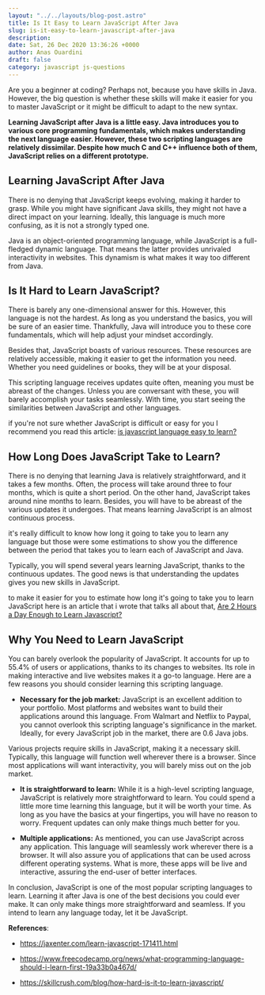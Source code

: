 ```yaml
---
layout: "../../layouts/blog-post.astro"
title: Is It Easy to Learn JavaScript After Java
slug: is-it-easy-to-learn-javascript-after-java
description: 
date: Sat, 26 Dec 2020 13:36:26 +0000
author: Anas Ouardini
draft: false
category: javascript js-questions
---
```



Are you a beginner at coding? Perhaps not, because you have skills in Java. However, the big question is whether these skills will make it easier for you to master JavaScript or it might be difficult to adapt to the new syntax.

**Learning JavaScript after Java is a little easy. Java introduces you to various core programming fundamentals, which makes understanding the next language easier. However, these two scripting languages are relatively dissimilar. Despite how much C and C++ influence both of them, JavaScript relies on a different prototype.**

## Learning JavaScript After Java

There is no denying that JavaScript keeps evolving, making it harder to grasp. While you might have significant Java skills, they might not have a direct impact on your learning. Ideally, this language is much more confusing, as it is not a strongly typed one.

Java is an object-oriented programming language, while JavaScript is a full-fledged dynamic language. That means the latter provides unrivaled interactivity in websites. This dynamism is what makes it way too different from Java.

## Is It Hard to Learn JavaScript?

There is barely any one-dimensional answer for this. However, this language is not the hardest. As long as you understand the basics, you will be sure of an easier time. Thankfully, Java will introduce you to these core fundamentals, which will help adjust your mindset accordingly.

Besides that, JavaScript boasts of various resources. These resources are relatively accessible, making it easier to get the information you need. Whether you need guidelines or books, they will be at your disposal.

This scripting language receives updates quite often, meaning you must be abreast of the changes. Unless you are conversant with these, you will barely accomplish your tasks seamlessly. With time, you start seeing the similarities between JavaScript and other languages.

if you're not sure whether JavaScript is difficult or easy for you I recommend you read this article: <a href="/posts/is-javascript-easy-to-learn/" target="_blank" rel="noreferrer noopener">is javascript language easy to learn?</a>

## How Long Does JavaScript Take to Learn?

There is no denying that learning Java is relatively straightforward, and it takes a few months. Often, the process will take around three to four months, which is quite a short period. On the other hand, JavaScript takes around nine months to learn. Besides, you will have to be abreast of the various updates it undergoes. That means learning JavaScript is an almost continuous process.

it's really difficult to know how long it going to take you to learn any language but those were some estimations to show you the difference between the period that takes you to learn each of JavaScript and Java.

Typically, you will spend several years learning JavaScript, thanks to the continuous updates. The good news is that understanding the updates gives you new skills in JavaScript.

to make it easier for you to estimate how long it's going to take you to learn JavaScript here is an article that i wrote that talks all about that, <a href="/posts/are-2-hours-a-day-enough-to-learn-javascript/" target="_blank" rel="noreferrer noopener">Are 2 Hours a Day Enough to Learn Javascript?</a>

## Why You Need to Learn JavaScript

You can barely overlook the popularity of JavaScript. It accounts for up to 55.4% of users or applications, thanks to its changes to websites. Its role in making interactive and live websites makes it a go-to language. Here are a few reasons you should consider learning this scripting language.

- **Necessary for the job market:** JavaScript is an excellent addition to your portfolio. Most platforms and websites want to build their applications around this language. From Walmart and Netflix to Paypal, you cannot overlook this scripting language's significance in the market. Ideally, for every JavaScript job in the market, there are 0.6 Java jobs.

Various projects require skills in JavaScript, making it a necessary skill. Typically, this language will function well wherever there is a browser. Since most applications will want interactivity, you will barely miss out on the job market.

- **It is straightforward to learn:** While it is a high-level scripting language, JavaScript is relatively more straightforward to learn. You could spend a little more time learning this language, but it will be worth your time. As long as you have the basics at your fingertips, you will have no reason to worry. Frequent updates can only make things much better for you.

- **Multiple applications:** As mentioned, you can use JavaScript across any application. This language will seamlessly work wherever there is a browser. It will also assure you of applications that can be used across different operating systems. What is more, these apps will be live and interactive, assuring the end-user of better interfaces.

In conclusion, JavaScript is one of the most popular scripting languages to learn. Learning it after Java is one of the best decisions you could ever make. It can only make things more straightforward and seamless. If you intend to learn any language today, let it be JavaScript.

**References**:

- <a rel="noreferrer noopener nofollow" href="https://jaxenter.com/learn-javascript-171411.html" target="_blank">https://jaxenter.com/learn-javascript-171411.html</a>

- <a rel="noreferrer noopener nofollow" href="https://www.freecodecamp.org/news/what-programming-language-should-i-learn-first-19a33b0a467d/" target="_blank">https://www.freecodecamp.org/news/what-programming-language-should-i-learn-first-19a33b0a467d/</a>

- <a rel="noreferrer noopener nofollow" href="https://skillcrush.com/blog/how-hard-is-it-to-learn-javascript/" target="_blank">https://skillcrush.com/blog/how-hard-is-it-to-learn-javascript/</a>



